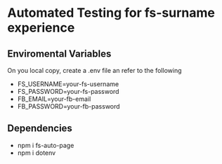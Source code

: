# Automated Testing for fs-surname experience


## Enviromental Variables
On you local copy, create a .env file an refer to the following

- FS_USERNAME=your-fs-username
- FS_PASSWORD=your-fs-password
- FB_EMAIL=your-fb-email
- FB_PASSWORD=your-fb-password

## Dependencies
- npm i fs-auto-page
- npm i dotenv

